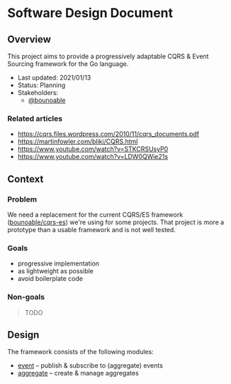 # Software Design Document

## Overview

This project aims to provide a progressively adaptable CQRS & Event Sourcing
framework for the Go language.

- Last updated: 2021/01/13
- Status: Planning
- Stakeholders:
  - [@bounoable](https://github.com/bounoable)

### Related articles

- https://cqrs.files.wordpress.com/2010/11/cqrs_documents.pdf
- https://martinfowler.com/bliki/CQRS.html
- https://www.youtube.com/watch?v=STKCRSUsyP0
- https://www.youtube.com/watch?v=LDW0QWie21s

## Context

### Problem

We need a replacement for the current CQRS/ES framework
([bounoable/cqrs-es](https://github.com/bounoable/cqrs-es)) we're using for some
projects. That project is more a prototype than a usable framework and is not
well tested.

### Goals

- progressive implementation
- as lightweight as possible
- avoid boilerplate code

### Non-goals

> TODO

## Design

The framework consists of the following modules:

- [event](./events.md) – publish & subscribe to (aggregate) events
- [aggregate](./aggregates.md) – create & manage aggregates
